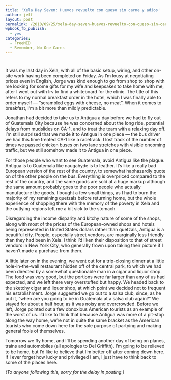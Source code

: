 ```yaml
---
title: 'Xela Day Seven: Huevos revuelto con queso sin carne y adios'
author: jeff
layout: post
permalink: /2010/09/25/xela-day-seven-huevos-revuelto-con-queso-sin-carne-y-adios/
wpbook_fb_publish:
  - yes
categories:
  - FreeMED
  - Remember, No One Cares
---
```

# 

It was my last day in Xela, with all of the basic setup, wiring, and other on-site work having been completed on Friday. As I’m lousy at negotiating prices even in English, Jorge was kind enough to go from shop to shop with me looking for some gifts for my wife and keepsakes to take home with me, after I went out with Irv to find a whiteboard for the clinic. The title of this refers to my normal breakfast order in the hotel, which I was finally able to order myself — “scrambled eggs with cheese, no meat”. When it comes to breakfast, I’m a bit more than mildly predictable.

Jonathan had decided to take us to Antigua a day before we had to fly out of Guatemala City because he was concerned about the long ride, potential delays from mudslides on CA-1, and to treat the team with a relaxing day off. I’m still surprised that we made it to Antigua in one piece — the bus driver we had this time treated CA-1 like a racetrack. I lost track of the number of times we passed chicken buses on two lane stretches with visible oncoming traffic, but we still somehow made it to Antigua in one piece.

For those people who want to see Guatemala, avoid Antigua like the plague. Antigua is to Guatemala like naugahyde is to leather. It’s like a really bad European version of the rest of the country, to somewhat haphazardly quote on of the other people on the bus. Everything is overpriced compared to the rest of the country, and the same goods are sold at a huge markup although the same amount probably goes to the poor people who actually manufacture the goods. I bought a few small things, as I had to burn the majority of my remaining quetzals before returning home, but the whole experience of shopping there with the memory of the poverty in Xela and the outlying regions left me a bit sick to the stomach.

Disregarding the income disparity and kitchy nature of some of the shops, along with most of the prices of the European-owned shops and hotels being represented in United States dollars rather than quetzals, Antigua is a beautiful city. People, especially street vendors, are marginally less friendly than they had been in Xela. I think I’d liken their disposition to that of street vendors in New York City, who generally frown upon taking their picture if I haven’t made a purchase from them.

A little later on in the evening, we went out for a trip-closing dinner at a little hole-in-the-wall restaurant hidden off of the central park, to which we had been directed by a somewhat questionable man in a cigar and liquor shop. The food was very good, but the portions were far larger than any of us had expected, and we left there very overstuffed but happy. We headed back to the sketchy cigar and liquor shop, at which point we decided not to frequent his establishment. Jorge suggested we go out to a salsa club, since, as he put it, “when are you going to be in Guatemala at a salsa club again?” We stayed for about a half hour, as it was noisy and overcrowded. Before we left, Jorge pointed out a few obnoxious American tourists as an example of the worst of us. I’d like to think that because Antigua was more of a pit-stop along the way home, we’re not in quite the same bracket as the American tourists who come down here for the sole purpose of partying and making general fools of themselves.

Tomorrow we fly home, and I’ll be spending another day of being on planes, trains and automobiles (all apologies to Del Griffith). I’m going to be relieved to be home, but I’d like to believe that I’m better off after coming down here. If I ever forget how lucky and privileged I am, I just have to think back to some of the places here.

*(To anyone following this, sorry for the delay in posting.)*